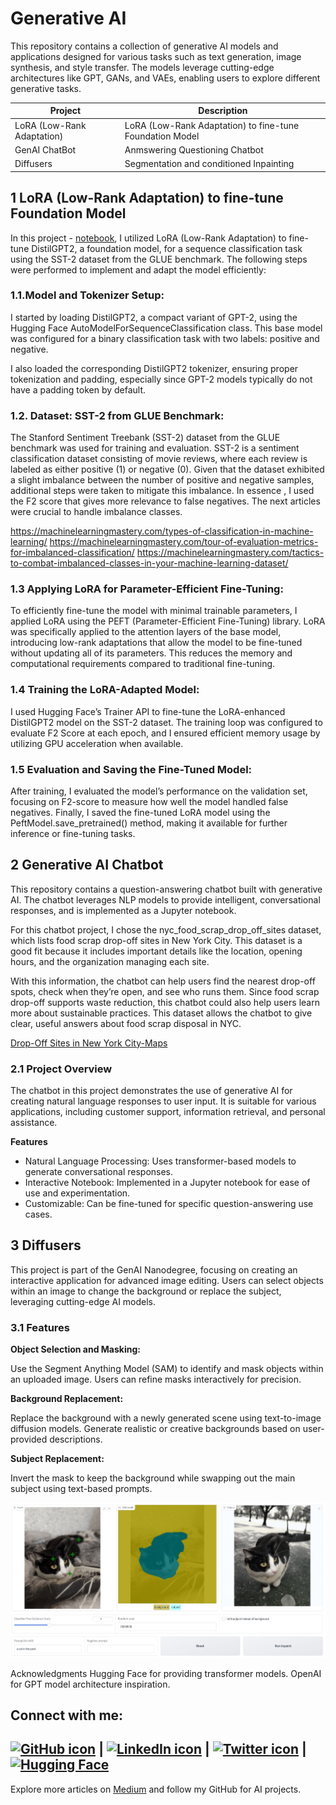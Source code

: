 # Generative AI
This repository contains a collection of generative AI models and applications designed for various tasks such as text generation, image synthesis, and style transfer. The models leverage cutting-edge architectures like GPT, GANs, and VAEs, enabling users to explore different generative tasks.


| Project | Description |
| ----------- | ----------- |
| LoRA (Low-Rank Adaptation) | LoRA (Low-Rank Adaptation) to fine-tune Foundation Model |
| GenAI ChatBot | Anmswering Questioning Chatbot |
| Diffusers | Segmentation and conditioned Inpainting |



## 1 LoRA (Low-Rank Adaptation) to fine-tune Foundation Model


In this project - [notebook](https://github.com/etechoptimist/generative_ai/blob/master/peft_foundationmodels_adaptation/LightweightFineTuning.ipynb), I utilized LoRA (Low-Rank Adaptation) to fine-tune DistilGPT2, a foundation model, for a sequence classification task using the SST-2 dataset from the GLUE benchmark. The following steps were performed to implement and adapt the model efficiently:

### 1.1.Model and Tokenizer Setup:

I started by loading DistilGPT2, a compact variant of GPT-2, using the Hugging Face AutoModelForSequenceClassification class. This base model was configured for a binary classification task with two labels: positive and negative.

I also loaded the corresponding DistilGPT2 tokenizer, ensuring proper tokenization and padding, especially since GPT-2 models typically do not have a padding token by default.

### 1.2. Dataset: SST-2 from GLUE Benchmark:

The Stanford Sentiment Treebank (SST-2) dataset from the GLUE benchmark was used for training and evaluation. SST-2 is a sentiment classification dataset consisting of movie reviews, where each review is labeled as either positive (1) or negative (0).
Given that the dataset exhibited a slight imbalance between the number of positive and negative samples, additional steps were taken to mitigate this imbalance. In essence , I used the F2 score that gives more relevance to false negatives. The next articles were crucial to handle imbalance classes.

https://machinelearningmastery.com/types-of-classification-in-machine-learning/
https://machinelearningmastery.com/tour-of-evaluation-metrics-for-imbalanced-classification/
https://machinelearningmastery.com/tactics-to-combat-imbalanced-classes-in-your-machine-learning-dataset/


### 1.3 Applying LoRA for Parameter-Efficient Fine-Tuning:

To efficiently fine-tune the model with minimal trainable parameters, I applied LoRA using the PEFT (Parameter-Efficient Fine-Tuning) library.
LoRA was specifically applied to the attention layers of the base model, introducing low-rank adaptations that allow the model to be fine-tuned without updating all of its parameters. This reduces the memory and computational requirements compared to traditional fine-tuning.

### 1.4 Training the LoRA-Adapted Model:

I used Hugging Face’s Trainer API to fine-tune the LoRA-enhanced DistilGPT2 model on the SST-2 dataset.
The training loop was configured to evaluate F2 Score  at each epoch, and I ensured efficient memory usage by utilizing GPU acceleration when available.

### 1.5 Evaluation and Saving the Fine-Tuned Model:

After training, I evaluated the model’s performance on the validation set, focusing on F2-score to measure how well the model handled false negatives.
Finally, I saved the fine-tuned LoRA model using the PeftModel.save_pretrained() method, making it available for further inference or fine-tuning tasks.


## 2 Generative AI Chatbot

This repository contains a question-answering chatbot built with generative AI. The chatbot leverages NLP models to provide intelligent, conversational responses, and is implemented as a Jupyter notebook.

For this chatbot project, I chose the nyc_food_scrap_drop_off_sites dataset, which lists food scrap drop-off sites in New York City. This dataset is a good fit because it includes important details like the location, opening hours, and the organization managing each site.

With this information, the chatbot can help users find the nearest drop-off spots, check when they’re open, and see who runs them. Since food scrap drop-off supports waste reduction, this chatbot could also help users learn more about sustainable practices. This dataset allows the chatbot to give clear, useful answers about food scrap disposal in NYC.

[Drop-Off Sites in New York City-Maps](https://nbviewer.org/github/etechoptimist/generative_ai/blob/master/question_answering/chatbot.ipynb)


### 2.1 Project Overview
The chatbot in this project demonstrates the use of generative AI for creating natural language responses to user input. It is suitable for various applications, including customer support, information retrieval, and personal assistance.

**Features**
- Natural Language Processing: Uses transformer-based models to generate conversational responses.
- Interactive Notebook: Implemented in a Jupyter notebook for ease of use and experimentation.
- Customizable: Can be fine-tuned for specific question-answering use cases.

## 3 Diffusers
This project is part of the GenAI Nanodegree, focusing on creating an interactive application for advanced image editing. Users can select objects within an image to change the background or replace the subject, leveraging cutting-edge AI models.

### 3.1 Features

**Object Selection and Masking:**

Use the Segment Anything Model (SAM) to identify and mask objects within an uploaded image.
Users can refine masks interactively for precision.

**Background Replacement:**

Replace the background with a newly generated scene using text-to-image diffusion models.
Generate realistic or creative backgrounds based on user-provided descriptions.

**Subject Replacement:**

Invert the mask to keep the background while swapping out the main subject using text-based prompts.

![](https://github.com/etechoptimist/generative_ai/blob/master/diffusers/images/figure_1.jpeg)

Acknowledgments
Hugging Face for providing transformer models.
OpenAI for GPT model architecture inspiration.

## Connect with me:
[![GitHub icon](https://img.icons8.com/ios-filled/50/000000/github.png)](https://github.com/etechoptimist) | 
[![LinkedIn icon](https://img.icons8.com/ios-filled/50/000000/linkedin.png)](https://linkedin.com/in/etechoptimist) | 
[![Twitter icon](https://img.icons8.com/ios-filled/50/000000/twitter.png)](https://twitter.com/etechoptimist) |
<a href="https://huggingface.co/etechoptimist"><img src="https://huggingface.co/front/assets/huggingface_logo-noborder.svg" alt="Hugging Face" width="50" height="50"></a>
---
Explore more articles on [Medium](https://medium.com/@etechoptimist) and follow my GitHub for AI projects.
